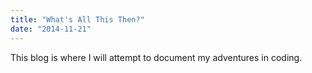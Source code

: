 ```yaml
---
title: "What's All This Then?"
date: "2014-11-21"
---
```


This blog is where I will attempt to document my adventures in coding.
